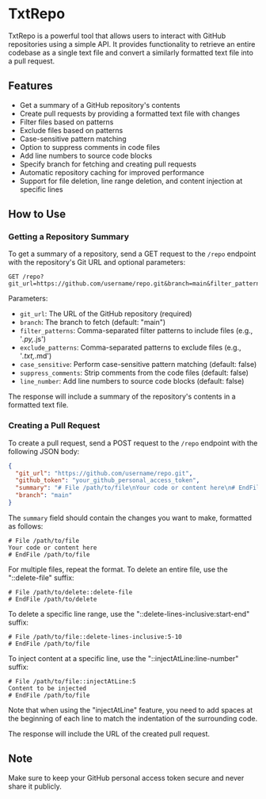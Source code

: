 # TxtRepo

TxtRepo is a powerful tool that allows users to interact with GitHub repositories using a simple API. It provides functionality to retrieve an entire codebase as a single text file and convert a similarly formatted text file into a pull request.

## Features

- Get a summary of a GitHub repository's contents
- Create pull requests by providing a formatted text file with changes
- Filter files based on patterns
- Exclude files based on patterns
- Case-sensitive pattern matching
- Option to suppress comments in code files
- Add line numbers to source code blocks
- Specify branch for fetching and creating pull requests
- Automatic repository caching for improved performance
- Support for file deletion, line range deletion, and content injection at specific lines

## How to Use

### Getting a Repository Summary

To get a summary of a repository, send a GET request to the `/repo` endpoint with the repository's Git URL and optional parameters:

```
GET /repo?git_url=https://github.com/username/repo.git&branch=main&filter_patterns=*.py,*.js&exclude_patterns=*.txt,*.md&case_sensitive=false&suppress_comments=false&line_number=false
```

Parameters:
- `git_url`: The URL of the GitHub repository (required)
- `branch`: The branch to fetch (default: "main")
- `filter_patterns`: Comma-separated filter patterns to include files (e.g., '*.py,*.js')
- `exclude_patterns`: Comma-separated patterns to exclude files (e.g., '*.txt,*.md')
- `case_sensitive`: Perform case-sensitive pattern matching (default: false)
- `suppress_comments`: Strip comments from the code files (default: false)
- `line_number`: Add line numbers to source code blocks (default: false)

The response will include a summary of the repository's contents in a formatted text file.

### Creating a Pull Request

To create a pull request, send a POST request to the `/repo` endpoint with the following JSON body:

```json
{
  "git_url": "https://github.com/username/repo.git",
  "github_token": "your_github_personal_access_token",
  "summary": "# File /path/to/file\nYour code or content here\n# EndFile /path/to/file",
  "branch": "main"
}
```

The `summary` field should contain the changes you want to make, formatted as follows:

```
# File /path/to/file
Your code or content here
# EndFile /path/to/file
```

For multiple files, repeat the format. To delete an entire file, use the "::delete-file" suffix:

```
# File /path/to/delete::delete-file
# EndFile /path/to/delete
```

To delete a specific line range, use the "::delete-lines-inclusive:start-end" suffix:

```
# File /path/to/file::delete-lines-inclusive:5-10
# EndFile /path/to/file
```

To inject content at a specific line, use the "::injectAtLine:line-number" suffix:

```
# File /path/to/file::injectAtLine:5
Content to be injected
# EndFile /path/to/file
```

Note that when using the "injectAtLine" feature, you need to add spaces at the beginning of each line to match the indentation of the surrounding code.

The response will include the URL of the created pull request.

## Note

Make sure to keep your GitHub personal access token secure and never share it publicly.